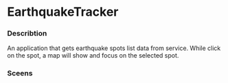 # EarthquakeTracker

### Describtion

An application that gets earthquake spots list data from service. While click on the spot, a map will show and focus on the selected spot.

### Sceens

